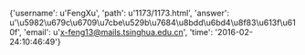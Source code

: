{'username': u'FengXu', 'path': u'1173/1173.html', 'answer': u'\u5982\u679c\u6709\u7cbe\u529b\u7684\u8bdd\u6bd4\u8f83\u613f\u610f', 'email': u'x-feng13@mails.tsinghua.edu.cn', 'time': '2016-02-24:10:46:49'}